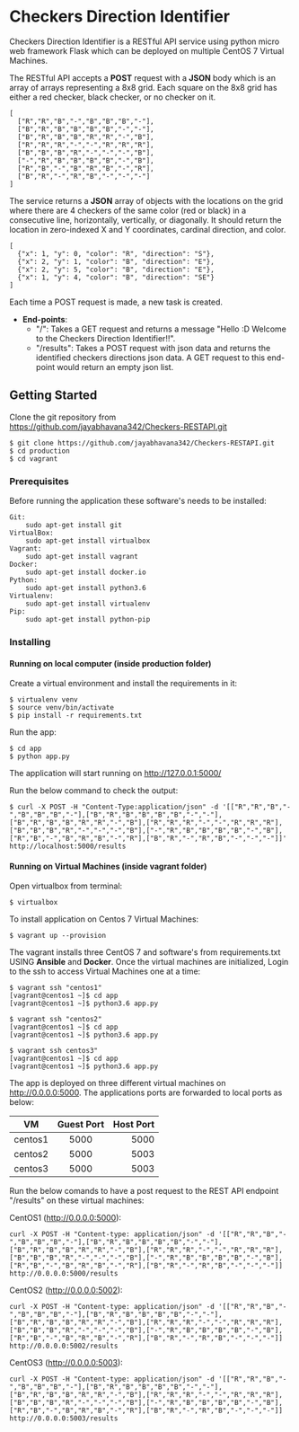 # Checkers Direction Identifier

Checkers Direction Identifier is a RESTful API service using python micro web framework Flask which can be deployed on multiple CentOS 7 Virtual Machines.

The RESTful API accepts a **POST** request with a **JSON** body which is an array of arrays representing a 8x8 grid. Each square on the 8x8 grid has either a red checker, black checker, or no checker on it.

```
[
  ["R","R","B","-","B","B","B","-"],
  ["B","R","B","B","B","B","-","-"],
  ["B","R","B","B","R","R","-","B"],
  ["R","R","R","-","-","R","R","R"],
  ["B","B","B","R","-","-","-","B"],
  ["-","R","B","B","B","B","-","B"],
  ["R","B","-","B","R","B","-","R"],
  ["B","R","-","R","B","-","-","-"]
]

```

The service returns a **JSON** array of objects with the locations on the grid where there are 4 checkers of the same color (red or black) in a consecutive line, horizontally, vertically, or diagonally. It should return the location in zero-indexed X and Y coordinates, cardinal direction, and color.

```
[
  {"x": 1, "y": 0, "color": "R", "direction": "S"},
  {"x": 2, "y": 1, "color": "B", "direction": "E"},
  {"x": 2, "y": 5, "color": "B", "direction": "E"},
  {"x": 1, "y": 4, "color": "B", "direction": "SE"}
]

```

Each time a POST request is made, a new task is created.

* **End-points**:
    * "/":
        Takes a GET request and returns a message "Hello :D Welcome to the Checkers Direction Identifier!!".
    * "/results":
        Takes a POST request with json data and returns the identified checkers directions json data.
        A GET request to this end-point would return an empty json list.



## Getting Started

Clone the git repository from https://github.com/jayabhavana342/Checkers-RESTAPI.git

```
$ git clone https://github.com/jayabhavana342/Checkers-RESTAPI.git
$ cd production
$ cd vagrant

```

### Prerequisites

Before running the application these software's needs to be installed:

```
Git:
    sudo apt-get install git
VirtualBox:
    sudo apt-get install virtualbox
Vagrant:
    sudo apt-get install vagrant
Docker:
    sudo apt-get install docker.io
Python:
    sudo apt-get install python3.6
Virtualenv:
    sudo apt-get install virtualenv
Pip:
    sudo apt-get install python-pip

```

### Installing

#### Running on local computer (inside production folder)

Create a virtual environment and install the requirements in it:
```
$ virtualenv venv
$ source venv/bin/activate
$ pip install -r requirements.txt

```

Run the app:
```
$ cd app
$ python app.py

```
The application will start running on http://127.0.0.1:5000/


Run the below command to check the output:
```
$ curl -X POST -H "Content-Type:application/json" -d '[["R","R","B","-","B","B","B","-"],["B","R","B","B","B","B","-","-"],["B","R","B","B","R","R","-","B"],["R","R","R","-","-","R","R","R"],["B","B","B","R","-","-","-","B"],["-","R","B","B","B","B","-","B"],["R","B","-","B","R","B","-","R"],["B","R","-","R","B","-","-","-"]]' http://localhost:5000/results

```

#### Running on Virtual Machines (inside vagrant folder)

Open virtualbox from terminal:
```
$ virtualbox

```

To install application on Centos 7 Virtual Machines:
```
$ vagrant up --provision

```

The vagrant installs three CentOS 7 and software's from requirements.txt USING **Ansible** and **Docker**.
Once the virtual machines are initialized, Login to the ssh to access Virtual Machines one at a time:

```
$ vagrant ssh "centos1"
[vagrant@centos1 ~]$ cd app
[vagrant@centos1 ~]$ python3.6 app.py

```

```
$ vagrant ssh "centos2"
[vagrant@centos1 ~]$ cd app
[vagrant@centos1 ~]$ python3.6 app.py

```

```
$ vagrant ssh centos3"
[vagrant@centos1 ~]$ cd app
[vagrant@centos1 ~]$ python3.6 app.py

```

The app is deployed on three different virtual machines on http://0.0.0.0:5000.
The applications ports are forwarded to local ports as below:

| VM           | Guest Port    | Host Port   |
| ------------ |:-------------:| -----------:|
| centos1      | 5000          | 5000        |
| centos2      | 5000          | 5003        |
| centos3      | 5000          | 5003        |

Run the below comands to have a post request to the REST API endpoint "/results" on these virtual machines:

CentOS1 (http://0.0.0.0:5000):
```
curl -X POST -H "Content-type: application/json" -d '[["R","R","B","-","B","B","B","-"],["B","R","B","B","B","B","-","-"],["B","R","B","B","R","R","-","B"],["R","R","R","-","-","R","R","R"],["B","B","B","R","-","-","-","B"],["-","R","B","B","B","B","-","B"],["R","B","-","B","R","B","-","R"],["B","R","-","R","B","-","-","-"]] http://0.0.0.0:5000/results

```
CentOS2 (http://0.0.0.0:5002):
```
curl -X POST -H "Content-type: application/json" -d '[["R","R","B","-","B","B","B","-"],["B","R","B","B","B","B","-","-"],["B","R","B","B","R","R","-","B"],["R","R","R","-","-","R","R","R"],["B","B","B","R","-","-","-","B"],["-","R","B","B","B","B","-","B"],["R","B","-","B","R","B","-","R"],["B","R","-","R","B","-","-","-"]] http://0.0.0.0:5002/results

```
CentOS3 (http://0.0.0.0:5003):
```
curl -X POST -H "Content-type: application/json" -d '[["R","R","B","-","B","B","B","-"],["B","R","B","B","B","B","-","-"],["B","R","B","B","R","R","-","B"],["R","R","R","-","-","R","R","R"],["B","B","B","R","-","-","-","B"],["-","R","B","B","B","B","-","B"],["R","B","-","B","R","B","-","R"],["B","R","-","R","B","-","-","-"]] http://0.0.0.0:5003/results

```